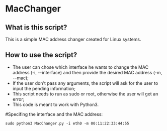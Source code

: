 # MacChanger
 
## What is this script?
This is a simple MAC address changer created for Linux systems.

## How to use the script?
- The user can chose which interface he wants to change the MAC address (-i, --interface) and then provide the desired MAC address (-m, --mac);
- If the user don't pass any arguments, the script will ask for the user to input the pending information;
- This script needs to run as sudo or root, otherwise the user will get an error;
- This code is meant to work with Python3.

#Specifing the interface and the MAC address:
```
sudo python3 MacChanger.py -i eth0 -m 00:11:22:33:44:55
```

